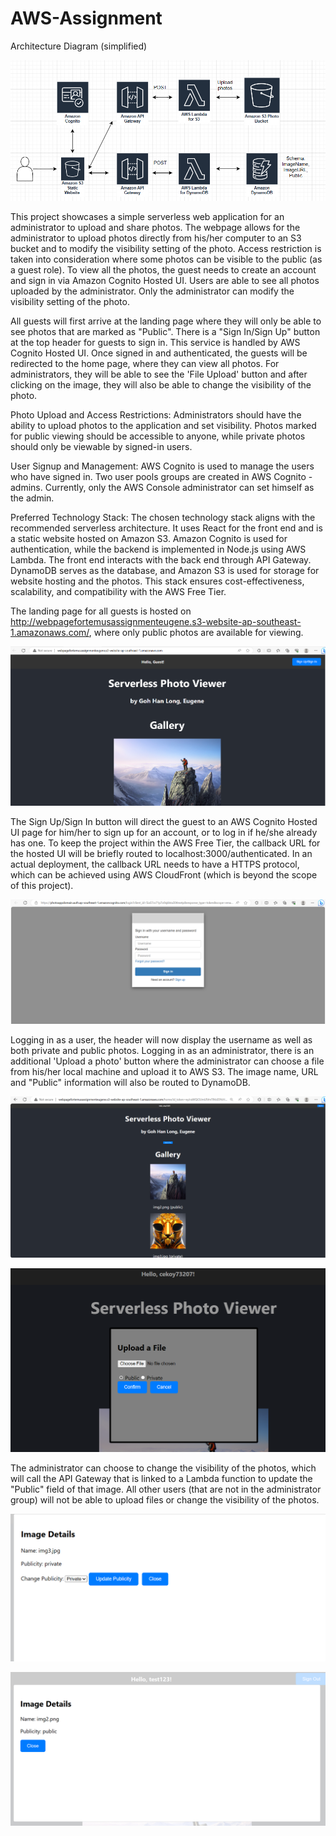 # AWS-Assignment
Architecture Diagram (simplified)

![Alt text](image-6.png)

This project showcases a simple serverless web application for an administrator to upload and share photos. The webpage allows for the administrator to upload photos directly from his/her computer to an S3 bucket and to modify the visibility setting of the photo. Access restriction is taken into consideration where some photos can be visible to the public (as a guest role). To view all the photos, the guest needs to create an account and sign in via Amazon Cognito Hosted UI. Users are able to see all photos uploaded by the administrator. Only the administrator can modify the visibility setting of the photo.

All guests will first arrive at the landing page where they will only be able to see photos that are marked as "Public". There is a "Sign In/Sign Up" button at the top header for guests to sign in. This service is handled by AWS Cognito Hosted UI. Once signed in and authenticated, the guests will be redirected to the home page, where they can view all photos. For administrators, they will be able to see the 'File Upload' button and after clicking on the image, they will also be able to change the visibility of the photo.

Photo Upload and Access Restrictions: Administrators should have the ability to upload photos to the application and set visibility. Photos marked for public viewing should be accessible to anyone, while private photos should only be viewable by signed-in users. 

User Signup and Management: AWS Cognito is used to manage the users who have signed in. Two user pools groups are created in AWS Cognito - admins. Currently, only the AWS Console administrator can set himself as the admin. 

Preferred Technology Stack: The chosen technology stack aligns with the recommended serverless architecture. It uses React for the front end and is a static website hosted on Amazon S3. Amazon Cognito is used for authentication, while the backend is implemented in Node.js using AWS Lambda. The front end interacts with the back end through API Gateway. DynamoDB serves as the database, and Amazon S3 is used for storage for website hosting and the photos. This stack ensures cost-effectiveness, scalability, and compatibility with the AWS Free Tier.

The landing page for all guests is hosted on http://webpagefortemusassignmenteugene.s3-website-ap-southeast-1.amazonaws.com/, where only public photos are available for viewing. 

![Alt text](image.png)

The Sign Up/Sign In button will direct the guest to an AWS Cognito Hosted UI page for him/her to sign up for an account, or to log in if he/she already has one. To keep the project within the AWS Free Tier, the callback URL for the hosted UI will be briefly routed to localhost:3000/authenticated. In an actual deployment, the callback URL needs to have a HTTPS protocol, which can be achieved using AWS CloudFront (which is beyond the scope of this project).

![Alt text](image-1.png)

Logging in as a user, the header will now display the username as well as both private and public photos. Logging in as an administrator, there is an additional 'Upload a photo' button where the administrator can choose a file from his/her local machine and upload it to AWS S3. The image name, URL and "Public" information will also be routed to DynamoDB.

![Alt text](image-2.png)

![Alt text](image-4.png)

The administrator can choose to change the visibility of the photos, which will call the API Gateway that is linked to a Lambda function to update the "Public" field of that image. All other users (that are not in the administrator group) will not be able to upload files or change the visibility of the photos.

![Alt text](image-3.png)

![Alt text](image-5.png)
